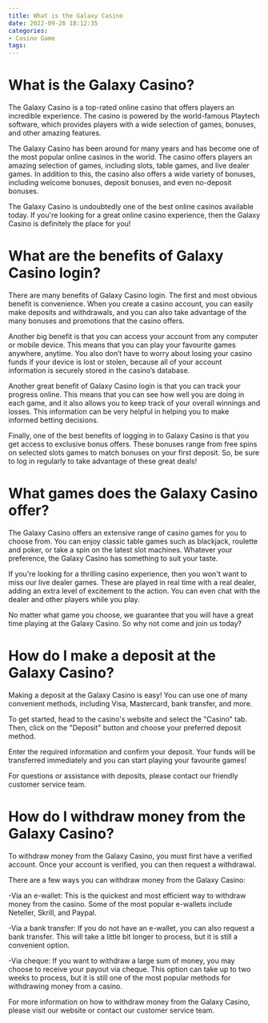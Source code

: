 ```yaml
---
title: What is the Galaxy Casino
date: 2022-09-26 18:12:35
categories:
- Casino Game
tags:
---
```



#  What is the Galaxy Casino?

The Galaxy Casino is a top-rated online casino that offers players an incredible experience. The casino is powered by the world-famous Playtech software, which provides players with a wide selection of games, bonuses, and other amazing features.

The Galaxy Casino has been around for many years and has become one of the most popular online casinos in the world. The casino offers players an amazing selection of games, including slots, table games, and live dealer games. In addition to this, the casino also offers a wide variety of bonuses, including welcome bonuses, deposit bonuses, and even no-deposit bonuses.

The Galaxy Casino is undoubtedly one of the best online casinos available today. If you're looking for a great online casino experience, then the Galaxy Casino is definitely the place for you!

#  What are the benefits of Galaxy Casino login?

There are many benefits of Galaxy Casino login. The first and most obvious benefit is convenience. When you create a casino account, you can easily make deposits and withdrawals, and you can also take advantage of the many bonuses and promotions that the casino offers.

Another big benefit is that you can access your account from any computer or mobile device. This means that you can play your favourite games anywhere, anytime. You also don’t have to worry about losing your casino funds if your device is lost or stolen, because all of your account information is securely stored in the casino’s database.

Another great benefit of Galaxy Casino login is that you can track your progress online. This means that you can see how well you are doing in each game, and it also allows you to keep track of your overall winnings and losses. This information can be very helpful in helping you to make informed betting decisions.

Finally, one of the best benefits of logging in to Galaxy Casino is that you get access to exclusive bonus offers. These bonuses range from free spins on selected slots games to match bonuses on your first deposit. So, be sure to log in regularly to take advantage of these great deals!

#  What games does the Galaxy Casino offer?

The Galaxy Casino offers an extensive range of casino games for you to choose from. You can enjoy classic table games such as blackjack, roulette and poker, or take a spin on the latest slot machines. Whatever your preference, the Galaxy Casino has something to suit your taste.

If you're looking for a thrilling casino experience, then you won't want to miss our live dealer games. These are played in real time with a real dealer, adding an extra level of excitement to the action. You can even chat with the dealer and other players while you play.

No matter what game you choose, we guarantee that you will have a great time playing at the Galaxy Casino. So why not come and join us today?

#  How do I make a deposit at the Galaxy Casino?

Making a deposit at the Galaxy Casino is easy! You can use one of many convenient methods, including Visa, Mastercard, bank transfer, and more.

To get started, head to the casino's website and select the "Casino" tab. Then, click on the "Deposit" button and choose your preferred deposit method.

Enter the required information and confirm your deposit. Your funds will be transferred immediately and you can start playing your favourite games!

For questions or assistance with deposits, please contact our friendly customer service team.

#  How do I withdraw money from the Galaxy Casino?

To withdraw money from the Galaxy Casino, you must first have a verified account. Once your account is verified, you can then request a withdrawal.

There are a few ways you can withdraw money from the Galaxy Casino:

-Via an e-wallet: This is the quickest and most efficient way to withdraw money from the casino. Some of the most popular e-wallets include Neteller, Skrill, and Paypal.

-Via a bank transfer: If you do not have an e-wallet, you can also request a bank transfer. This will take a little bit longer to process, but it is still a convenient option.

-Via cheque: If you want to withdraw a large sum of money, you may choose to receive your payout via cheque. This option can take up to two weeks to process, but it is still one of the most popular methods for withdrawing money from a casino.

For more information on how to withdraw money from the Galaxy Casino, please visit our website or contact our customer service team.